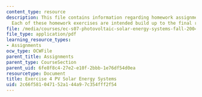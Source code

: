 ```yaml
---
content_type: resource
description: This file contains information regarding homework assignment instructions.
  Each of these homework exercises are intended build up to the final report.
file: /media/courses/ec-s07-photovoltaic-solar-energy-systems-fall-2004/2c66f581047152a144a97c354fff2f54_MITEC_S07F04_exercise_4.pdf
file_type: application/pdf
learning_resource_types:
- Assignments
ocw_type: OCWFile
parent_title: Assignments
parent_type: CourseSection
parent_uid: 6fe8f8c4-27e2-e10f-2bbb-1e76df54d0ea
resourcetype: Document
title: Exercise 4 PV Solar Energy Systems
uid: 2c66f581-0471-52a1-44a9-7c354fff2f54
---
```

